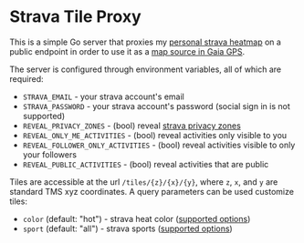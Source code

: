 # Strava Tile Proxy

This is a simple Go server that proxies my [personal strava heatmap](https://www.google.com/search?q=strava+personal+heatmap&oq=strava+personal+heatmap&aqs=chrome..69i57j69i60l2&sourceid=chrome&ie=UTF-8) on a public endpoint in order to use it as a [map source in Gaia GPS](https://www.google.com/search?q=gaia+gps+cusotm+map+source&oq=gaia+gps+cusotm+map+source&aqs=chrome..69i57j33i10i22i29i30&sourceid=chrome&ie=UTF-8).

The server is configured through environment variables, all of which are required:

* `STRAVA_EMAIL` - your strava account's email
* `STRAVA_PASSWORD` - your strava account's password (social sign in is not supported)
* `REVEAL_PRIVACY_ZONES` - (bool) reveal [strava privacy zones](https://support.strava.com/hc/en-us/articles/115000173384-Privacy-Zones)
* `REVEAL_ONLY_ME_ACTIVITIES` - (bool) reveal activities only visible to you
* `REVEAL_FOLLOWER_ONLY_ACTIVITIES` - (bool) reveal activities visible to only your followers
* `REVEAL_PUBLIC_ACTIVITIES` - (bool) reveal activities that are public

Tiles are accessible at the url `/tiles/{z}/{x}/{y}`, where `z`, `x`, and `y` are standard TMS xyz coordinates. A query parameters can be used customize tiles:

* `color` (default: "hot") - strava heat color ([supported options](https://github.com/apexskier/strava-tile-proxy/blob/b1f89caec30ffc7275a3df705cb42fb0c3ebd834/strava/consts.go#L9-L16))
* `sport` (default: "all") - strava sports ([supported options](https://github.com/apexskier/strava-tile-proxy/blob/b1f89caec30ffc7275a3df705cb42fb0c3ebd834/strava/consts.go#L32-L38))
